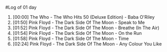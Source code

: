#Log of 01 day

1. [00:00] The Who - The Who Hits 50 (Deluxe Edition) - Baba O'Riley
1. [01:50] Pink Floyd - The Dark Side Of The Moon - Speak to Me
1. [01:52] Pink Floyd - The Dark Side Of The Moon - Breathe (In The Air)
1. [01:54] Pink Floyd - The Dark Side Of The Moon - On the Run
1. [01:58] Pink Floyd - The Dark Side Of The Moon - Time
1. [02:24] Pink Floyd - The Dark Side Of The Moon - Any Colour You Like
